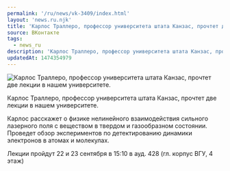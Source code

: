 ```yaml
---
permalink: '/ru/news/vk-3409/index.html'
layout: 'news.ru.njk'
title: 'Карлос Траллеро, профессор университета штата Канзас, прочтет две лекции в нашем университете.'
source: ВКонтакте
tags:
  - news_ru
description: 'Карлос Траллеро, профессор университета штата Канзас, прочтет две лекции в нашем университете.'
updatedAt: 1474354979
---
```

![Карлос Траллеро, профессор университета штата Канзас, прочтет две лекции в нашем университете.](https://sun9-40.userapi.com/impf/c636524/v636524501/26c77/Wc0yfLZbKDI.jpg?size=1280x834&quality=96&sign=4ee5985f224ff41f40d83db9e441c4c2&c_uniq_tag=RtGA2rLR0J5lxPkJI4PHRYevE3a9WwXEXhb77yiBSqE&type=album)

Карлос Траллеро, профессор университета штата Канзас, прочтет две лекции в нашем университете.

Карлос расскажет о физике нелинейного взаимодействия сильного лазерного поля с веществом в твердом и газообразном состоянии. Проведет обзор экспериментов по детектированию динамики электронов в атомах и молекулах.

Лекции пройдут 22 и 23 сентября в 15:10 в ауд. 428 (гл. корпус ВГУ, 4 этаж)
